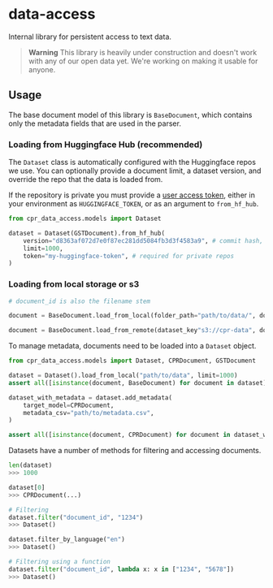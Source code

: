 # data-access

Internal library for persistent access to text data.

> **Warning**
> This library is heavily under construction and doesn't work with any of our open data yet. We're working on making it usable for anyone.

## Usage

The base document model of this library is `BaseDocument`, which contains only the metadata fields that are used in the parser.

### Loading from Huggingface Hub (recommended)

The `Dataset` class is automatically configured with the Huggingface repos we use. You can optionally provide a document limit, a dataset version, and override the repo that the data is loaded from.

If the repository is private you must provide a [user access token](https://huggingface.co/docs/hub/security-tokens), either in your environment as `HUGGINGFACE_TOKEN`, or as an argument to `from_hf_hub`.

``` py
from cpr_data_access.models import Dataset

dataset = Dataset(GSTDocument).from_hf_hub(
    version="d8363af072d7e0f87ec281dd5084fb3d3f4583a9", # commit hash, optional
    limit=1000,
    token="my-huggingface-token", # required for private repos
)
```

### Loading from local storage or s3

``` py
# document_id is also the filename stem

document = BaseDocument.load_from_local(folder_path="path/to/data/", document_id="document_1234")

document = BaseDocument.load_from_remote(dataset_key"s3://cpr-data", document_id="document_1234")
```

To manage metadata, documents need to be loaded into a `Dataset` object.

``` py
from cpr_data_access.models import Dataset, CPRDocument, GSTDocument

dataset = Dataset().load_from_local("path/to/data", limit=1000)
assert all([isinstance(document, BaseDocument) for document in dataset])

dataset_with_metadata = dataset.add_metadata(
    target_model=CPRDocument,
    metadata_csv="path/to/metadata.csv",
)

assert all([isinstance(document, CPRDocument) for document in dataset_with_metadata])
```

Datasets have a number of methods for filtering and accessing documents.

``` py
len(dataset)
>>> 1000

dataset[0]
>>> CPRDocument(...)

# Filtering
dataset.filter("document_id", "1234")
>>> Dataset()

dataset.filter_by_language("en")
>>> Dataset()

# Filtering using a function
dataset.filter("document_id", lambda x: x in ["1234", "5678"])
>>> Dataset()
```
